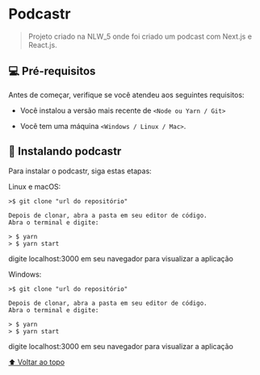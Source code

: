 # Podcastr

> Projeto criado na NLW_5 onde foi criado um podcast com Next.js e React.js.

## 💻 Pré-requisitos

Antes de começar, verifique se você atendeu aos seguintes requisitos:

<!---Estes são apenas requisitos de exemplo. Adicionar, duplicar ou remover conforme necessário--->

- Você instalou a versão mais recente de `<Node ou Yarn / Git>`

- Você tem uma máquina `<Windows / Linux / Mac>`.

## 🚀 Instalando podcastr

Para instalar o podcastr, siga estas etapas:

Linux e macOS:

```
>$ git clone "url do repositório"

Depois de clonar, abra a pasta em seu editor de código.
Abra o terminal e digite:

> $ yarn
> $ yarn start
```

digite localhost:3000 em seu navegador para visualizar a aplicação

Windows:

```
>$ git clone "url do repositório"

Depois de clonar, abra a pasta em seu editor de código.
Abra o terminal e digite:

> $ yarn
> $ yarn start
```
digite localhost:3000 em seu navegador para visualizar a aplicação

[⬆ Voltar ao topo](#Podcastr)<br>
